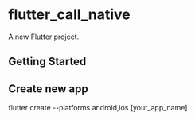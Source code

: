 # flutter_call_native

A new Flutter project.

## Getting Started

## Create new app
flutter create --platforms android,ios [your_app_name]
